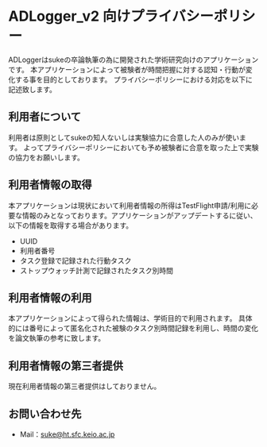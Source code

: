 # ADLogger_v2 向けプライバシーポリシー

ADLoggerはsukeの卒論執筆の為に開発された学術研究向けのアプリケーションです。
本アプリケーションによって被験者が時間把握に対する認知・行動が変化する事を目的としております。
プライバシーポリシーにおける対応を以下に記述致します。

## 利用者について

利用者は原則としてsukeの知人ないしは実験協力に合意した人のみが使います。
よってプライバシーポリシーにおいても予め被験者に合意を取った上で実験の協力をお願いします。


## 利用者情報の取得

本アプリケーションは現状において利用者情報の所得はTestFlight申請/利用に必要な情報のみとなっております。アプリケーションがアップデートするに従い、以下の情報を取得する場合があります。

* UUID
* 利用者番号
* タスク登録で記録された行動タスク
* ストップウォッチ計測で記録されたタスク別時間

## 利用者情報の利用

本アプリケーションによって得られた情報は、学術目的で利用されます。
具体的には番号によって匿名化された被験のタスク別時間記録を利用し、時間の変化を論文執筆の参考に致します。

## 利用者情報の第三者提供

現在利用者情報の第三者提供はしておりません。
## お問い合わせ先

* Mail：suke@ht.sfc.keio.ac.jp

